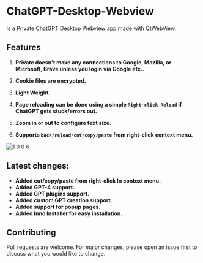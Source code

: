 # ChatGPT-Desktop-Webview
Is a Private ChatGPT Desktop Webview app made with QtWebView.
## Features


1. **Private doesn't make any connections to Google, Mozilla, or Microsoft, Brave unless you login via Google etc..**


2. **Cookie files are encrypted.**


3. **Light Weight.**


4. **Page reloading can be done using a simple `Right-click Reload` if ChatGPT gets stuck/errors out.**


5. **Zoom in or out to configure text size.**


6. **Supports `back/reload/cut/copy/paste` from right-click context menu.**


![1 0 0 6](https://github.com/7gxycn08/ChatGPT-Desktop-Webview/assets/121936658/3e0f321f-c454-4560-bc6c-9df3a1017c61)



## Latest changes:
- **Added cut/copy/paste from right-click In context menu.**
- **Added GPT-4 support.**
- **Added GPT plugins support.**
- **Added custom GPT creation support.**
- **Added support for popup pages.**
- **Added Inno Installer for easy installation.**


## Contributing

Pull requests are welcome. For major changes, please open an issue first
to discuss what you would like to change.
